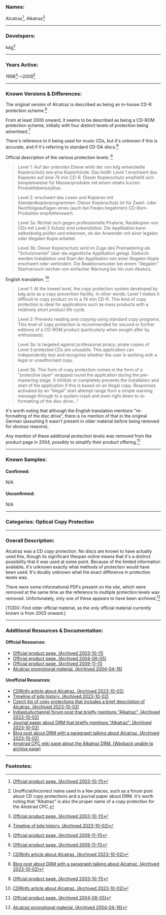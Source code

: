 ### Names: 

Alcatraz[^Alcatraz_Product_Page_2003], Alkatraz[^Alkatraz_Usage]

[^Alcatraz_Product_Page_2003]: [Official product page. (Archived 2003-10-11)](https://web.archive.org/web/20031011203913/http://www.kdg-mt.com/1/product_d_6.html)

[^Alkatraz_Usage]: Unofficial/Incorrect name used in a few places, such as a forum post about CD copy protections[^Alkatraz_indiastudychannel] and a journal paper about DRM.[^Alkatraz_Arxiv] It's worth noting that "Alkatraz" is also the proper name of a copy protection for the Amstrad CPC.[^Alkatraz_Amstrad]

[^Alkatraz_indiastudychannel]: [Indiastudychannel forum post that briefly mentions "Alkatraz". (Archived 2023-10-02)](https://web.archive.org/web/20231002194853/https://www.indiastudychannel.com/experts/4307-Copy-protected-cd)

[^Alkatraz_Arxiv]: [Journal paper about DRM that briefly mentions "Alkatraz"  (Archived 2023-10-02)](https://web.archive.org/web/20231002195309/https://arxiv.org/ftp/arxiv/papers/0911/0911.0402.pdf)

[^Alkatraz_Amstrad]: [Amstrad CPC wiki page about the Alkatraz DRM. (Wayback unable to archive page)](https://www.cpcwiki.eu/index.php?title=Howto:_Alkatraz_and_other_protections)

***

### Developers:

kdg[^Alcatraz_Product_Page_2003]

***

### Years Active: 

1998[^kdg_Timeline]-~2009[^Alcatraz_Product_Page_2009]

[^kdg_Timeline]: [Timeline of kdg history. (Archived 2023-10-02)](https://web.archive.org/web/20231002191724/https://www.kdg.at/kdg-campus/)

[^Alcatraz_Product_Page_2009]: [Official product page. (Archived 2009-11-11)](https://web.archive.org/web/20091111022912/http://www.kdg-mt.com/1/product_d_6.html)

***

### Known Versions & Differences: 

The original version of Alcatraz is described as being an in-house CD-R protection scheme.[^Alcatraz_Product_Page_2009]

From at least 2000 onward, it seems to be described as being a CD-ROM protection scheme, initially with four distinct levels of protection being advertised.[^Alcatraz_CDRInfo]

There's reference to it being used for music CDs, but it's unknown if this is accurate, and if it's referring to standard CD-DA discs.[^Alcatraz_hifiporadna]

Official description of the various protection levels: [^Alcatraz_Product_Page_2003]

> Level 1: Auf der untersten Ebene wirkt der von kdg entwickelte Kopierschutz wie eine Kopierhürde. Das heißt: Level 1 erschwert das Kopieren auf eine 74 min CD-R. Dieser Kopierschutz empfiehlt sich beispielsweise für Massenprodukte mit einem relativ kurzen Produktlebenszyklus.
>
> Level 2: erschwert das Lesen und Kopieren mit Standardkopierprogrammen. Dieser Kopierschutz ist für Zweit- oder Nachfolgeauflagen eines (auch bei Freaks begehrten) CD-Rom-Produktes empfehlenswert.
>
> Level 3a: Richtet sich gegen professionelle Piraterie; Raubkopien von CDs mit Level 3 Schutz sind unbenützbar. Die Applikation kann selbständig prüfen und erkennen, ob der Anwender mit einer legalen oder illegalen Kopie arbeitet.
>
> Level 3b: Dieser Kopierschutz wird im Zuge des Premastering als "Schutzmantel" über die eigentliche Applikation gelegt. Dadurch werden Installation und Start der Applikation von einer illegalen Kopie erschwert oder verhindert. Die Reaktionsmuster bei einem "illegalen" Startversuch reichen von einfacher Warnung bis hin zum Absturz.


English translation: [^Alcatraz_CDRInfo]

> Level 1: At the lowest level, the copy protection system developed by kdg acts as a copy prevention facility. In other words: Level 1 makes it difficult to copy product on to a 74 min CD-R. This kind of copy protection is ideal for applications such as mass products with a relatively short product life cycle.
>
> Level 2: Prevents reading and copying using standard copy programs. This level of copy protection is recommended for second or further editions of a CD-ROM product (particularly when sought after by enthusiasts).
>
> Level 3a: Is targeted against professional piracy; pirate copies of Level 3 protected CDs are unusable. This application can independently test and recognise whether the user is working with a legal or unauthorised copy.
>
> Level 3b: This form of copy protection comes in the form of a "protective layer" wrapped round the application during the pre-mastering stage. It inhibits or completely prevents the installation and start of the application if this is based on an illegal copy. Responses activated by an "illegal" start attempt range from a simple warning message through to a system crash and even right down to re-formatting of the disc drive..." 

It's worth noting that although the English translation mentions "re-formatting of the disc drive", there is no mention of that in the original German (assuming it wasn't present in older material before being removed for obvious reasons).

Any mention of these additional protection levels was removed from the product page in 2004, possibly to simplify their product offering.[^Alcatraz_Product_Page_2004]

[^Alcatraz_CDRInfo]: [CDRInfo article about Alcatraz. (Archived 2023-10-02)](https://web.archive.org/web/20231002192828/https://cdrinfo.com/d7/content/alcatraz-copy-protection)

[^Alcatraz_Product_Page_2004]: [Official product page. (Archived 2004-08-05)](https://web.archive.org/web/20040805061923/http://www.kdg-mt.com:80/1/product_d_6.html)

[^Alcatraz_hifiporadna]: [Blog post about DRM with a paragraph talking about Alcatraz. (Archived 2023-10-02)](https://web.archive.org/web/20231002193931/https://www.hifiporadna.cz/jake-ochrany-obsahuji-hudebni-cd-a231)

***

### Known Samples:
 
#### Confirmed:

 N/A

#### Unconfirmed: 

N/A

***

### Categories: Optical Copy Protection

***

### Overall Description:

Alcatraz was a CD copy protection. No discs are known to have actually used this, though its significant lifespan online means that it's a distinct possibility that it was used at some point. Because of the limited information available, it's unknown exactly what methods of protection would have been used. It's doubly unknown what the exact difference in protection levels was.

There were some informational PDFs present on the site, which were removed at the same time as the reference to multiple protection levels was removed. Unfortunately, only one of these appears to have been archived.[^Alcatraz_Promo]

[TODO: Find older official material, as the only official material currently known is from 2003 onward.]

[^Alcatraz_Promo]: [Alcatraz promotional material. (Archived 2004-04-16)](https://web.archive.org/web/20040416164237/http://www.kdg-mt.com/downloads/1/al.pdf)

***

### Additional Resources & Documentation:

#### Official Resources:

* [Official product page. (Archived 2003-10-11)](https://web.archive.org/web/20031011203913/http://www.kdg-mt.com/1/product_d_6.html)
* [Official product page. (Archived 2004-08-05)](https://web.archive.org/web/20040805061923/http://www.kdg-mt.com:80/1/product_d_6.html)
* [Official product page. (Archived 2009-11-11)](https://web.archive.org/web/20091111022912/http://www.kdg-mt.com/1/product_d_6.html)
* [Alcatraz promotional material. (Archived 2004-04-16)](https://web.archive.org/web/20040416164237/http://www.kdg-mt.com/downloads/1/al.pdf)

#### Unofficial Resources:

* [CDRInfo article about Alcatraz. (Archived 2023-10-02)](https://web.archive.org/web/20231002192828/https://cdrinfo.com/d7/content/alcatraz-copy-protection)
* [Timeline of kdg history. (Archived 2023-10-02)](https://web.archive.org/web/20231002191724/https://www.kdg.at/kdg-campus/)
* [Czech list of copy protections that includes a brief description of Alcatraz. (Archived 2023-10-02)](https://web.archive.org/web/20231002194458/https://www.fi.muni.cz/usr/jkucera/pv109/2003/xnovosad.htm)
* [Indiastudychannel forum post that briefly mentions "Alkatraz". (Archived 2023-10-02)](https://web.archive.org/web/20231002194853/https://www.indiastudychannel.com/experts/4307-Copy-protected-cd)
* [Journal paper about DRM that briefly mentions "Alkatraz". (Archived 2023-10-02)](https://web.archive.org/web/20231002195309/https://arxiv.org/ftp/arxiv/papers/0911/0911.0402.pdf)
* [Blog post about DRM with a paragraph talking about Alcatraz. (Archived 2023-10-02)](https://web.archive.org/web/20231002193931/https://www.hifiporadna.cz/jake-ochrany-obsahuji-hudebni-cd-a231)
* [Amstrad CPC wiki page about the Alkatraz DRM. (Wayback unable to archive page)](https://www.cpcwiki.eu/index.php?title=Howto:_Alkatraz_and_other_protections)

***

### Footnotes:
